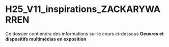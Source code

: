# H25_V11_inspirations_ZACKARYWARREN

Ce dossier contiendra des informations sur le cours ci-dessous
**Oeuvres et dispositifs multimédias en exposition**

